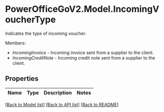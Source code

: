 # PowerOfficeGoV2.Model.IncomingVoucherType
Indicates the type of incoming voucher.<p>Members:</p><ul><li><i>IncomingInvoice</i> - Incoming invoice sent from a supplier to the client.</li><li><i>IncomingCreditNote</i> - Incoming credit note sent from a supplier to the client.</li></ul>

## Properties

Name | Type | Description | Notes
------------ | ------------- | ------------- | -------------

[[Back to Model list]](../../README.md#documentation-for-models) [[Back to API list]](../../README.md#documentation-for-api-endpoints) [[Back to README]](../../README.md)

